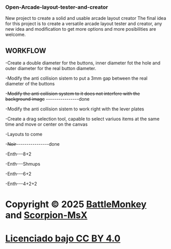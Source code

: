 ### Open-Arcade-layout-tester-and-creator
New project to create a solid and usable arcade layout creator 
The final idea for this project is to create a versatile arcade layout tester and creator, any new idea and modification to get more options and more posibilities are welcome.

## WORKFLOW

-Create a double diameter for the buttons, inner diameter fot the hole and outer diameter for the real button diameter.

-Modify the anti collision sistem to put a 3mm gap between the real diameter of the buttons 

-~~Modify the anti collision system to it does not interfere with the background image~~ ----------------done

-Modify the anti collision sistem to work right with the lever plates

-Create a drag selection tool, capable to select variuos items at the same time and move or center on the canvas

-Layouts to come

  -~~Noir~~----------------done
  
  -Enth---8+2
  
  -Enth---Shmups
  
  -Enth---6+2
  
  -Enth---4+2+2
  


# Copyright © 2025 [BattleMonkey](@XBattleMonkeyX)<br/> and [Scorpion-MsX](@ScorpioNMsX)<br/>


 

# [Licenciado bajo CC BY 4.0](https://creativecommons.org/licenses/by/4.0/)

